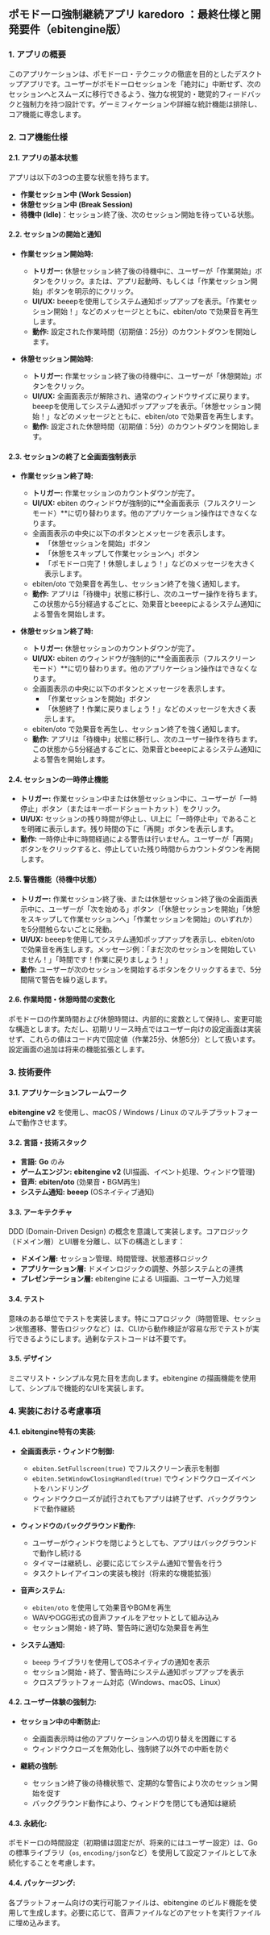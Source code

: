 ## ポモドーロ強制継続アプリ karedoro ：最終仕様と開発要件（ebitengine版）

### 1. アプリの概要
このアプリケーションは、ポモドーロ・テクニックの徹底を目的としたデスクトップアプリです。ユーザーがポモドーロセッションを「絶対に」中断せず、次のセッションへとスムーズに移行できるよう、強力な視覚的・聴覚的フィードバックと強制力を持つ設計です。ゲーミフィケーションや詳細な統計機能は排除し、コア機能に専念します。

### 2. コア機能仕様

#### 2.1. アプリの基本状態
アプリは以下の3つの主要な状態を持ちます。

* **作業セッション中 (Work Session)**
* **休憩セッション中 (Break Session)**
* **待機中 (Idle)**：セッション終了後、次のセッション開始を待っている状態。

#### 2.2. セッションの開始と通知

* **作業セッション開始時:**
    * **トリガー:** 休憩セッション終了後の待機中に、ユーザーが「作業開始」ボタンをクリック。または、アプリ起動時、もしくは「作業セッション開始」ボタンを明示的にクリック。
    * **UI/UX:** beeepを使用してシステム通知ポップアップを表示。「作業セッション開始！」などのメッセージとともに、ebiten/oto で効果音を再生します。
    * **動作:** 設定された作業時間（初期値：25分）のカウントダウンを開始します。

* **休憩セッション開始時:**
    * **トリガー:** 作業セッション終了後の待機中に、ユーザーが「休憩開始」ボタンをクリック。
    * **UI/UX:** 全画面表示が解除され、通常のウィンドウサイズに戻ります。beeepを使用してシステム通知ポップアップを表示。「休憩セッション開始！」などのメッセージとともに、ebiten/oto で効果音を再生します。
    * **動作:** 設定された休憩時間（初期値：5分）のカウントダウンを開始します。

#### 2.3. セッションの終了と全画面強制表示

* **作業セッション終了時:**
    * **トリガー:** 作業セッションのカウントダウンが完了。
    * **UI/UX:** ebiten のウィンドウが強制的に**全画面表示（フルスクリーンモード）**に切り替わります。他のアプリケーション操作はできなくなります。
    * 全画面表示の中央に以下のボタンとメッセージを表示します。
        * 「休憩セッションを開始」ボタン
        * 「休憩をスキップして作業セッションへ」ボタン
        * 「ポモドーロ完了！休憩しましょう！」などのメッセージを大きく表示します。
    * ebiten/oto で効果音を再生し、セッション終了を強く通知します。
    * **動作:** アプリは「待機中」状態に移行し、次のユーザー操作を待ちます。この状態から5分経過するごとに、効果音とbeeepによるシステム通知による警告を開始します。

* **休憩セッション終了時:**
    * **トリガー:** 休憩セッションのカウントダウンが完了。
    * **UI/UX:** ebiten のウィンドウが強制的に**全画面表示（フルスクリーンモード）**に切り替わります。他のアプリケーション操作はできなくなります。
    * 全画面表示の中央に以下のボタンとメッセージを表示します。
        * 「作業セッションを開始」ボタン
        * 「休憩終了！作業に戻りましょう！」などのメッセージを大きく表示します。
    * ebiten/oto で効果音を再生し、セッション終了を強く通知します。
    * **動作:** アプリは「待機中」状態に移行し、次のユーザー操作を待ちます。この状態から5分経過するごとに、効果音とbeeepによるシステム通知による警告を開始します。

#### 2.4. セッションの一時停止機能

* **トリガー:** 作業セッション中または休憩セッション中に、ユーザーが「一時停止」ボタン（またはキーボードショートカット）をクリック。
* **UI/UX:** セッションの残り時間が停止し、UI上に「一時停止中」であることを明確に表示します。残り時間の下に「再開」ボタンを表示します。
* **動作:** 一時停止中に時間経過による警告は行いません。ユーザーが「再開」ボタンをクリックすると、停止していた残り時間からカウントダウンを再開します。

#### 2.5. 警告機能（待機中状態）

* **トリガー:** 作業セッション終了後、または休憩セッション終了後の全画面表示中に、ユーザーが「次を始める」ボタン（「休憩セッションを開始」「休憩をスキップして作業セッションへ」「作業セッションを開始」のいずれか）を5分間触らないごとに発動。
* **UI/UX:** beeepを使用してシステム通知ポップアップを表示し、ebiten/oto で効果音を再生します。メッセージ例：「まだ次のセッションを開始していません！」「時間です！作業に戻りましょう！」
* **動作:** ユーザーが次のセッションを開始するボタンをクリックするまで、5分間隔で警告を繰り返します。

#### 2.6. 作業時間・休憩時間の変数化
ポモドーロの作業時間および休憩時間は、内部的に変数として保持し、変更可能な構造とします。ただし、初期リリース時点ではユーザー向けの設定画面は実装せず、これらの値はコード内で固定値（作業25分、休憩5分）として扱います。設定画面の追加は将来の機能拡張とします。

### 3. 技術要件

#### 3.1. アプリケーションフレームワーク
**ebitengine v2** を使用し、macOS / Windows / Linux のマルチプラットフォームで動作させます。

#### 3.2. 言語・技術スタック

* **言語:** **Go** のみ
* **ゲームエンジン:** **ebitengine v2** (UI描画、イベント処理、ウィンドウ管理)
* **音声:** **ebiten/oto** (効果音・BGM再生)
* **システム通知:** **beeep** (OSネイティブ通知)

#### 3.3. アーキテクチャ
DDD (Domain-Driven Design) の概念を意識して実装します。コアロジック（ドメイン層）とUI層を分離し、以下の構造とします：

* **ドメイン層:** セッション管理、時間管理、状態遷移ロジック
* **アプリケーション層:** ドメインロジックの調整、外部システムとの連携
* **プレゼンテーション層:** ebitengine による UI描画、ユーザー入力処理

#### 3.4. テスト
意味のある単位でテストを実装します。特にコアロジック（時間管理、セッション状態遷移、警告ロジックなど）は、CLIから動作検証が容易な形でテストが実行できるようにします。過剰なテストコードは不要です。

#### 3.5. デザイン
ミニマリスト・シンプルな見た目を志向します。ebitengine の描画機能を使用して、シンプルで機能的なUIを実装します。

### 4. 実装における考慮事項

#### 4.1. ebitengine特有の実装:

* **全画面表示・ウィンドウ制御:**
    * `ebiten.SetFullscreen(true)` でフルスクリーン表示を制御
    * `ebiten.SetWindowClosingHandled(true)` でウィンドウクローズイベントをハンドリング
    * ウィンドウクローズが試行されてもアプリは終了せず、バックグラウンドで動作継続

* **ウィンドウのバックグラウンド動作:**
    * ユーザーがウィンドウを閉じようとしても、アプリはバックグラウンドで動作し続ける
    * タイマーは継続し、必要に応じてシステム通知で警告を行う
    * タスクトレイアイコンの実装も検討（将来的な機能拡張）

* **音声システム:**
    * `ebiten/oto` を使用して効果音やBGMを再生
    * WAVやOGG形式の音声ファイルをアセットとして組み込み
    * セッション開始・終了時、警告時に適切な効果音を再生

* **システム通知:**
    * `beeep` ライブラリを使用してOSネイティブの通知を表示
    * セッション開始・終了、警告時にシステム通知ポップアップを表示
    * クロスプラットフォーム対応（Windows、macOS、Linux）

#### 4.2. ユーザー体験の強制力:

* **セッション中の中断防止:**
    * 全画面表示時は他のアプリケーションへの切り替えを困難にする
    * ウィンドウクローズを無効化し、強制終了以外での中断を防ぐ

* **継続の強制:**
    * セッション終了後の待機状態で、定期的な警告により次のセッション開始を促す
    * バックグラウンド動作により、ウィンドウを閉じても通知は継続

#### 4.3. 永続化:
ポモドーロの時間設定（初期値は固定だが、将来的にはユーザー設定）は、Goの標準ライブラリ（`os`, `encoding/json`など）を使用して設定ファイルとして永続化することを考慮します。

#### 4.4. パッケージング:
各プラットフォーム向けの実行可能ファイルは、ebitengine のビルド機能を使用して生成します。必要に応じて、音声ファイルなどのアセットを実行ファイルに埋め込みます。